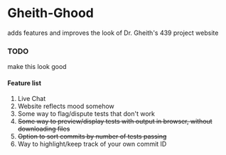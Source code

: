 # Gheith-Ghood
adds features and improves the look of Dr. Gheith's 439 project website

### TODO
make this look good

#### Feature list
1) Live Chat
2) Website reflects mood somehow
3) Some way to flag/dispute tests that don't work
4) ~~Some way to preview/display tests with output in browser, without downloading files~~
5) ~~Option to sort commits by number of tests passing~~
6) Way to highlight/keep track of your own commit ID
